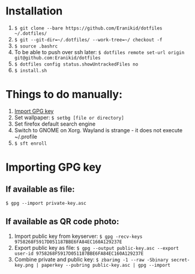 # Installation

1. `$ git clone --bare https://github.com/Eranikid/dotfiles ~/.dotfiles/`
2. `$ git --git-dir=~/.dotfiles/ --work-tree=~/ checkout -f`
3. `$ source .bashrc`
4. To be able to push over ssh later: `$ dotfiles remote set-url origin git@github.com:Eranikid/dotfiles`
5. `$ dotfiles config status.showUntrackedFiles no`
6. `$ install.sh`

# Things to do manually:

1. [Import GPG key](#importing-gpg-key)
2. Set wallpaper: `$ setbg [file or directory]`
3. Set firefox default search engine
4. Switch to GNOME on Xorg. Wayland is strange - it does not execute ~/.profile
5. `$ sft enroll`

# Importing GPG key

## If available as file:
`$ gpg --import private-key.asc`

## If available as QR code photo:
1. Import public key from keyserver: `$ gpg -recv-keys 9758268F5917D051187BBE6FA84EC160A129237E`
2. Export public key as file: `$ gpg --output public-key.asc --export user-id 9758268F5917D051187BBE6FA84EC160A129237E`
3. Combine private and public key: `$ zbarimg -1 --raw -Sbinary secret-key.png | paperkey --pubring public-key.asc | gpg --import`
